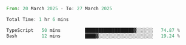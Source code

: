 <!--START_SECTION:waka-->

```rust
From: 20 March 2025 - To: 27 March 2025

Total Time: 1 hr 6 mins

TypeScript   50 mins         ██████████████████▓░░░░░░   74.87 %
Bash         12 mins         ████▓░░░░░░░░░░░░░░░░░░░░   19.24 %
```

<!--END_SECTION:waka-->
